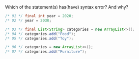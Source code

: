 Which of the statement(s) has(have) syntax error? And why?

```java
/* 01 */ final int year = 2020;
/* 02 */ year = 2030;

/* 03 */ final List<String> categories = new ArrayList<>();
/* 04 */ categories.add("Food");
/* 05 */ categories.add("Toy");

/* 06 */ categories = new ArrayList<>();
/* 07 */ categories.add("Furniture");
```